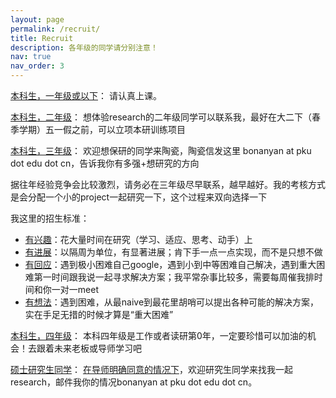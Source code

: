 ```yaml
---
layout: page
permalink: /recruit/
title: Recruit
description: 各年级的同学请分别注意！
nav: true
nav_order: 3
---
```


<a href='#'>本科生，一年级或以下</a>：
请认真上课。

<a href='#'>本科生，二年级</a>：
想体验research的二年级同学可以联系我，最好在大二下（春季学期）五一假之前，可以立项本研训练项目

<a href='#'>本科生，三年级</a>：
欢迎想保研的同学来陶瓷，陶瓷信发这里 bonanyan at pku dot edu dot cn，告诉我你有多强+想研究的方向

据往年经验竞争会比较激烈，请务必在三年级尽早联系，越早越好。我的考核方式是会分配一个小的project一起研究一下，这个过程来双向选择一下

我这里的招生标准：
- <a href='#'>有兴趣</a>：花大量时间在研究（学习、适应、思考、动手）上
- <a href='#'>有进展</a>：以隔周为单位，有显著进展；肯下手一点一点实现，而不是只想不做
- <a href='#'>有回应</a>：遇到极小困难自己google，遇到小到中等困难自己解决，遇到重大困难第一时间跟我说一起寻求解决方案；我平常杂事比较多，需要每周催我排时间和你一对一meet
- <a href='#'>有想法</a>：遇到困难，从最naive到最花里胡哨可以提出各种可能的解决方案，实在手足无措的时候才算是“重大困难”

<a href='#'>本科生，四年级</a>：
本科四年级是工作或者读研第0年，一定要珍惜可以加油的机会！去跟着未来老板或导师学习吧

<a href='#'>硕士研究生同学</a>：
<a href='#'>在导师明确同意的情况下</a>，欢迎研究生同学来找我一起research，邮件我你的情况bonanyan at pku dot edu dot cn。
